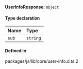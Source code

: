 **UserInfoResponse**: `Object`

#### Type declaration

| Name | Type |
| :------ | :------ |
| `sub` | `string` |

#### Defined in

packages/js/lib/core/user-info.d.ts:2
